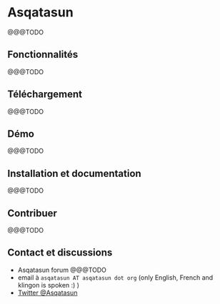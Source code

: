 # Asqatasun

@@@TODO

## Fonctionnalités
@@@TODO

## Téléchargement
@@@TODO

## Démo
@@@TODO

## Installation et documentation
@@@TODO

## Contribuer
@@@TODO


## Contact et discussions

* Asqatasun forum @@@TODO
* email à `asqatasun AT asqatasun dot org` (only English, French and klingon is spoken :) ) 
* [Twitter @Asqatasun](https://twitter.com/Asqatasun)


